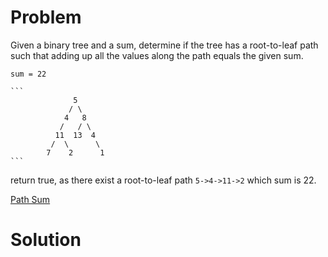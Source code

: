 
# Problem

Given a binary tree and a sum, determine if the tree has a root-to-leaf path
such that adding up all the values along the path equals the given sum.

`sum = 22`

    ```
                  5
                 / \
                4   8
               /   / \
              11  13  4
             /  \      \
            7    2      1
    ```

return true, as there exist a root-to-leaf path `5->4->11->2` which sum is 22.



[Path Sum](https://leetcode.com/problems/path-sum)

# Solution



